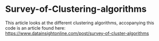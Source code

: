 # Survey-of-Clustering-algorithms

This article looks at the different clustering algorithms, accopanying this code is an article found here: https://www.datainsightonline.com/post/survey-of-cluster-algorithms
